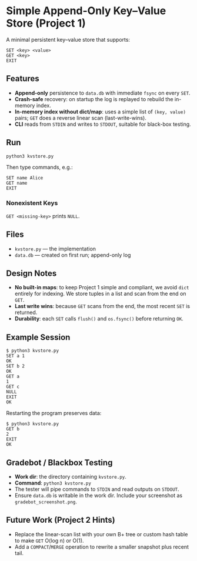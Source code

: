 # Simple Append-Only Key–Value Store (Project 1)

A minimal persistent key–value store that supports:

```
SET <key> <value>
GET <key>
EXIT
```

## Features

- **Append-only** persistence to `data.db` with immediate `fsync` on every `SET`.
- **Crash-safe** recovery: on startup the log is replayed to rebuild the in-memory index.
- **In-memory index without dict/map**: uses a simple list of `(key, value)` pairs; `GET` does a reverse linear scan (last-write-wins).
- **CLI** reads from `STDIN` and writes to `STDOUT`, suitable for black-box testing.

## Run

```bash
python3 kvstore.py
```

Then type commands, e.g.:

```
SET name Alice
GET name
EXIT
```

### Nonexistent Keys

`GET <missing-key>` prints `NULL`.

## Files

- `kvstore.py` — the implementation
- `data.db` — created on first run; append-only log

## Design Notes

- **No built-in maps**: to keep Project 1 simple and compliant, we avoid `dict` entirely for indexing. We store tuples in a list and scan from the end on `GET`.
- **Last write wins**: because `GET` scans from the end, the most recent `SET` is returned.
- **Durability**: each `SET` calls `flush()` and `os.fsync()` before returning `OK`.

## Example Session

```
$ python3 kvstore.py
SET a 1
OK
SET b 2
OK
GET a
1
GET c
NULL
EXIT
OK
```

Restarting the program preserves data:

```
$ python3 kvstore.py
GET b
2
EXIT
OK
```

## Gradebot / Blackbox Testing

- **Work dir**: the directory containing `kvstore.py`.
- **Command**: `python3 kvstore.py`
- The tester will pipe commands to `STDIN` and read outputs on `STDOUT`.
- Ensure `data.db` is writable in the work dir. Include your screenshot as `gradebot_screenshot.png`.

## Future Work (Project 2 Hints)

- Replace the linear-scan list with your own B+ tree or custom hash table to make `GET` O(log n) or O(1).
- Add a `COMPACT`/`MERGE` operation to rewrite a smaller snapshot plus recent tail.
